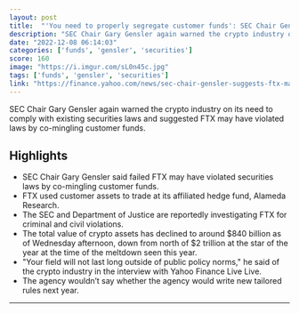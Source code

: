```yaml
---
layout: post
title:  "'You need to properly segregate customer funds': SEC Chair Gensler suggests FTX may have violated securities laws"
description: "SEC Chair Gary Gensler again warned the crypto industry on its need to comply with existing securities laws and suggested FTX may have violated laws by co-mingling customer funds."
date: "2022-12-08 06:14:03"
categories: ['funds', 'gensler', 'securities']
score: 160
image: "https://i.imgur.com/sL0n45c.jpg"
tags: ['funds', 'gensler', 'securities']
link: "https://finance.yahoo.com/news/sec-chair-gensler-suggests-ftx-may-have-violated-securities-laws-211154986.html"
---
```


SEC Chair Gary Gensler again warned the crypto industry on its need to comply with existing securities laws and suggested FTX may have violated laws by co-mingling customer funds.

## Highlights

- SEC Chair Gary Gensler said failed FTX may have violated securities laws by co-mingling customer funds.
- FTX used customer assets to trade at its affiliated hedge fund, Alameda Research.
- The SEC and Department of Justice are reportedly investigating FTX for criminal and civil violations.
- The total value of crypto assets has declined to around $840 billion as of Wednesday afternoon, down from north of $2 trillion at the star of the year at the time of the meltdown seen this year.
- "Your field will not last long outside of public policy norms," he said of the crypto industry in the interview with Yahoo Finance Live Live.
- The agency wouldn’t say whether the agency would write new tailored rules next year.

---
